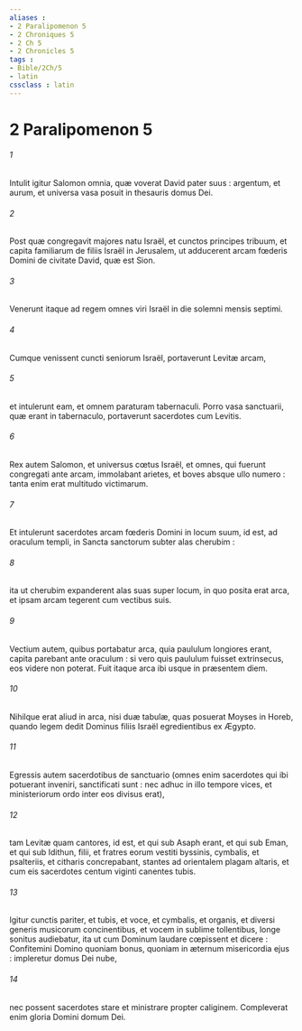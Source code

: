 ```yaml
---
aliases : 
- 2 Paralipomenon 5
- 2 Chroniques 5
- 2 Ch 5
- 2 Chronicles 5
tags : 
- Bible/2Ch/5
- latin
cssclass : latin
---
```


# 2 Paralipomenon 5

###### 1
Intulit igitur Salomon omnia, quæ voverat David pater suus : argentum, et aurum, et universa vasa posuit in thesauris domus Dei.
###### 2
Post quæ congregavit majores natu Israël, et cunctos principes tribuum, et capita familiarum de filiis Israël in Jerusalem, ut adducerent arcam fœderis Domini de civitate David, quæ est Sion.
###### 3
Venerunt itaque ad regem omnes viri Israël in die solemni mensis septimi.
###### 4
Cumque venissent cuncti seniorum Israël, portaverunt Levitæ arcam,
###### 5
et intulerunt eam, et omnem paraturam tabernaculi. Porro vasa sanctuarii, quæ erant in tabernaculo, portaverunt sacerdotes cum Levitis.
###### 6
Rex autem Salomon, et universus cœtus Israël, et omnes, qui fuerunt congregati ante arcam, immolabant arietes, et boves absque ullo numero : tanta enim erat multitudo victimarum.
###### 7
Et intulerunt sacerdotes arcam fœderis Domini in locum suum, id est, ad oraculum templi, in Sancta sanctorum subter alas cherubim :
###### 8
ita ut cherubim expanderent alas suas super locum, in quo posita erat arca, et ipsam arcam tegerent cum vectibus suis.
###### 9
Vectium autem, quibus portabatur arca, quia paululum longiores erant, capita parebant ante oraculum : si vero quis paululum fuisset extrinsecus, eos videre non poterat. Fuit itaque arca ibi usque in præsentem diem.
###### 10
Nihilque erat aliud in arca, nisi duæ tabulæ, quas posuerat Moyses in Horeb, quando legem dedit Dominus filiis Israël egredientibus ex Ægypto.
###### 11
Egressis autem sacerdotibus de sanctuario (omnes enim sacerdotes qui ibi potuerant inveniri, sanctificati sunt : nec adhuc in illo tempore vices, et ministeriorum ordo inter eos divisus erat),
###### 12
tam Levitæ quam cantores, id est, et qui sub Asaph erant, et qui sub Eman, et qui sub Idithun, filii, et fratres eorum vestiti byssinis, cymbalis, et psalteriis, et citharis concrepabant, stantes ad orientalem plagam altaris, et cum eis sacerdotes centum viginti canentes tubis.
###### 13
Igitur cunctis pariter, et tubis, et voce, et cymbalis, et organis, et diversi generis musicorum concinentibus, et vocem in sublime tollentibus, longe sonitus audiebatur, ita ut cum Dominum laudare cœpissent et dicere : Confitemini Domino quoniam bonus, quoniam in æternum misericordia ejus : impleretur domus Dei nube,
###### 14
nec possent sacerdotes stare et ministrare propter caliginem. Compleverat enim gloria Domini domum Dei.
